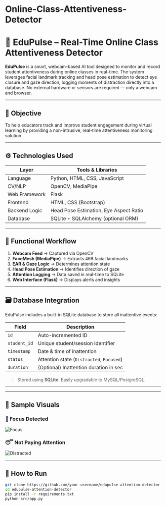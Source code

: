 # Online-Class-Attentiveness-Detector
# 🧠 EduPulse – Real-Time Online Class Attentiveness Detector

**EduPulse** is a smart, webcam-based AI tool designed to monitor and record student attentiveness during online classes in real-time. The system leverages facial landmark tracking and head pose estimation to detect eye closure and gaze direction, logging moments of distraction directly into a database. No external hardware or sensors are required — only a webcam and browser.

---

## 🎯 Objective

To help educators track and improve student engagement during virtual learning by providing a non-intrusive, real-time attentiveness monitoring solution.

---

## ⚙️ Technologies Used

| Layer          | Tools & Libraries                          |
|----------------|--------------------------------------------|
| Language       | Python, HTML, CSS, JavaScript              |
| CV/NLP         | OpenCV, MediaPipe                          |
| Web Framework  | Flask                                      |
| Frontend       | HTML, CSS (Bootstrap)                      |
| Backend Logic  | Head Pose Estimation, Eye Aspect Ratio     |
| Database       | SQLite + SQLAlchemy (optional ORM)         |

---

## 🔁 Functional Workflow

1. **Webcam Feed** → Captured via OpenCV  
2. **FaceMesh (MediaPipe)** → Extracts 468 facial landmarks  
3. **EAR & Gaze Logic** → Determines attention state  
4. **Head Pose Estimation** → Identifies direction of gaze  
5. **Attention Logging** → Data saved in real-time to SQLite  
6. **Web Interface (Flask)** → Displays alerts and insights

---

## 🗃️ Database Integration

EduPulse includes a built-in SQLite database to store all inattentive events:

| Field         | Description                              |
|---------------|------------------------------------------|
| `id`          | Auto-incremented ID                      |
| `student_id`  | Unique student/session identifier        |
| `timestamp`   | Date & time of inattention               |
| `status`      | Attention state (`Distracted`, `Focused`)|
| `duration`    | (Optional) Inattention duration in sec   |

> Stored using **SQLite**. Easily upgradable to MySQL/PostgreSQL.

---


---

## 🧪 Sample Visuals

### 🎯 Focus Detected  
![Focus](focus_detected.png)

### 😴 Not Paying Attention  
![Distracted](not_paying_attention.png)

---

## 🚀 How to Run

```bash
git clone https://github.com/your-username/edupulse-attention-detector
cd edupulse-attention-detector
pip install -r requirements.txt
python src/app.py


